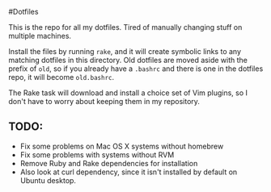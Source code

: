 #Dotfiles

This is the repo for all my dotfiles. Tired of manually changing stuff
on multiple machines.

Install the files by running `rake`, and it will create
symbolic links to any matching dotfiles in this directory. Old dotfiles
are moved aside with the prefix of `old`, so if you already have a
`.bashrc` and there is one in the dotfiles repo, it will become
`old.bashrc`.

The Rake task will download and install a choice set of Vim plugins, so
I don't have to worry about keeping them in my repository.


## TODO:
* Fix some problems on Mac OS X systems without homebrew
* Fix some problems with systems without RVM
* Remove Ruby and Rake dependencies for installation
* Also look at curl dependency, since it isn't installed by default on Ubuntu
  desktop.
